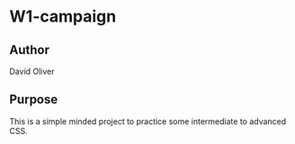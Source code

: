 # W1-campaign

## Author
David Oliver

## Purpose
This is a simple minded project to practice some intermediate to advanced CSS.

